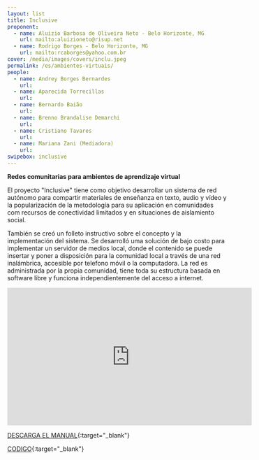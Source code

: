 ```yaml
---
layout: list
title: Inclusive
proponent:
  - name: Aluizio Barbosa de Oliveira Neto - Belo Horizonte, MG
    url: mailto:aluizioneto@risup.net
  - name: Rodrigo Borges - Belo Horizonte, MG
    url: mailto:rcaborges@yahoo.com.br
cover: /media/images/covers/inclu.jpeg
permalink: /es/ambientes-virtuais/
people:
  - name: Andrey Borges Bernardes
    url: 
  - name: Aparecida Torrecillas
    url: 
  - name: Bernardo Baião
    url: 
  - name: Brenno Brandalise Demarchi
    url: 
  - name: Cristiano Tavares
    url: 
  - name: Mariana Zani (Mediadora)
    url: 
swipebox: inclusive
---
```


**Redes comunitarias para ambientes de aprendizaje virtual**

El proyecto "Inclusive" tiene como objetivo desarrollar un sistema de red autónomo para compartir materiales de enseñanza en texto, audio y vídeo y la popularización de la metodología para su aplicación en comunidades com recursos de conectividad limitados y en situaciones de aislamiento social.
  
También se creó un folleto instructivo sobre el concepto y la implementación del sistema. Se desarrolló uma solución de bajo costo para implementar un servidor de medios local, donde el contenido se puede insertar y poner a disposición para la comunidad local a través de una red inalámbrica, accesible por telefono móvil o la computadora. La red es administrada por la propia comunidad, tiene toda su estructura basada en software libre y funciona independientemente del acceso a internet.

<div class="video-wrapper video-wrapper-16x9">
<iframe width="560" height="315" src="https://www.youtube.com/embed/x3ezYRKeA84" frameborder="0" allow="accelerometer; autoplay; encrypted-media; gyroscope; picture-in-picture" allowfullscreen></iframe>
</div>


[DESCARGA EL MANUAL](http://libreroom.org/inclusive/cartilha.pdf){:target="_blank"}
  
[CODIGO](http://libreroom.org/inclusive/code){:target="_blank"}




